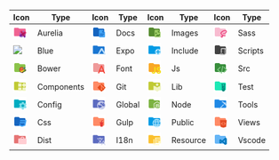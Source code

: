 |Icon|Type|Icon|Type|Icon|Type|Icon|Type|
|---|---|---|---|---|---|---|---|
|<img src="./../icons/folder-aurelia.svg" width="24px">|Aurelia|<img src="./../icons/folder-docs.svg" width="24px">|Docs|<img src="./../icons/folder-images.svg" width="24px">|Images|<img src="./../icons/folder-sass.svg" width="24px">|Sass|
|<img src="./../icons/folder-blue.svg" width="24px">|Blue|<img src="./../icons/folder-expo.svg" width="24px">|Expo|<img src="./../icons/folder-include.svg" width="24px">|Include|<img src="./../icons/folder-scripts.svg" width="24px">|Scripts|
|<img src="./../icons/folder-bower.svg" width="24px">|Bower|<img src="./../icons/folder-font.svg" width="24px">|Font|<img src="./../icons/folder-js.svg" width="24px">|Js|<img src="./../icons/folder-src.svg" width="24px">|Src|
|<img src="./../icons/folder-components.svg" width="24px">|Components|<img src="./../icons/folder-git.svg" width="24px">|Git|<img src="./../icons/folder-lib.svg" width="24px">|Lib|<img src="./../icons/folder-test.svg" width="24px">|Test|
|<img src="./../icons/folder-config.svg" width="24px">|Config|<img src="./../icons/folder-global.svg" width="24px">|Global|<img src="./../icons/folder-node.svg" width="24px">|Node|<img src="./../icons/folder-tools.svg" width="24px">|Tools|
|<img src="./../icons/folder-css.svg" width="24px">|Css|<img src="./../icons/folder-gulp.svg" width="24px">|Gulp|<img src="./../icons/folder-public.svg" width="24px">|Public|<img src="./../icons/folder-views.svg" width="24px">|Views|
|<img src="./../icons/folder-dist.svg" width="24px">|Dist|<img src="./../icons/folder-i18n.svg" width="24px">|I18n|<img src="./../icons/folder-resource.svg" width="24px">|Resource|<img src="./../icons/folder-vscode.svg" width="24px">|Vscode|
